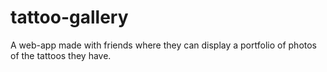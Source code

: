 # tattoo-gallery
A web-app made with friends where they can display a portfolio of photos of the tattoos they have.
